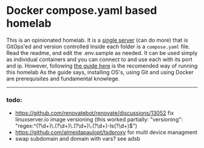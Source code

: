 # Docker compose.yaml based homelab

This is an opinionated homelab. It is a [single server](https://aoostar.com/products/aoostar-r1-2bay-nas-intel-n100-mini-pc-with-w11-pro-lpddr4-16gb-ram-512gb-ssd) (can do more) that is GitOps'ed and version controlled
Inside each folder is a `compose.yaml` file. Read the readme, and edit the .env.sample as needed.
It can be used simply as individual containers and you can connect to and use each with its port and ip. However, following [the guide here](https://shadybraden.com/articles/gitopshomelab/) is the recomended way of running this homelab
As the guide says, installing OS's, using Git and using Docker are prerequisites and fundamental knowlege.

---

### todo:

- https://github.com/renovatebot/renovate/discussions/13052 fix linuxserver.io image versioning (this worked partially: "versioning": "regex:^(?<major>\\d+)\\.(?<minor>\\d+)\\.(?<patch>\\d+)\\.(?<build>\\d+)-ls(?<revision>\\d+)$")
- https://github.com/almeidapaulopt/tsdproxy for multi device managment
- swap subdomain and domain with vars? see adsb
